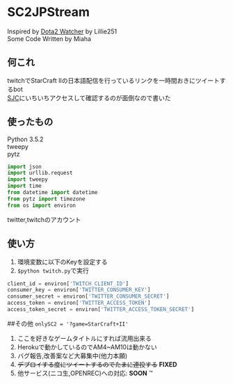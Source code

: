 # SC2JPStream
Inspired by [Dota2 Watcher](https://github.com/Lillie251/Dota2watcher) by Lillie251  
Some Code Written by Miaha  

## 何これ
twitchでStarCraft IIの日本語配信を行っているリンクを一時間おきにツイートするbot  
[SJC](http://starcraft2.jpcommunity.com/sc2/)にいちいちアクセスして確認するのが面倒なので書いた
## 使ったもの
Python 3.5.2  
tweepy  
pytz  

```python
import json
import urllib.request
import tweepy
import time
from datetime import datetime
from pytz import timezone
from os import environ
```   
twitter,twitchのアカウント

## 使い方
1. 環境変数に以下のKeyを設定する  
2. ```$python twitch.py```で実行

```python
client_id = environ['TWITCH_CLIENT_ID']  
consumer_key = environ['TWITTER_CONSUMER_KEY']
consumer_secret = environ['TWITTER_CONSUMER_SECRET']
access_token = environ['TWITTER_ACCESS_TOKEN']
access_token_secret = environ['TWITTER_ACCESS_TOKEN_SECRET']
```

##その他
```onlySC2 = '?game=StarCraft+II'```  
  
1. ここを好きなゲームタイトルにすれば流用出来る  
2. Herokuで動かしているのでAM4~AM10は動かない
3. バグ報告,改善案など大募集中(他力本願)
4. ~~デプロイする度にツイートするのでたまに連投する~~ **FIXED** 
5. 他サービス(ニコ生,OPENREC)への対応:  **SOON** &trade;
